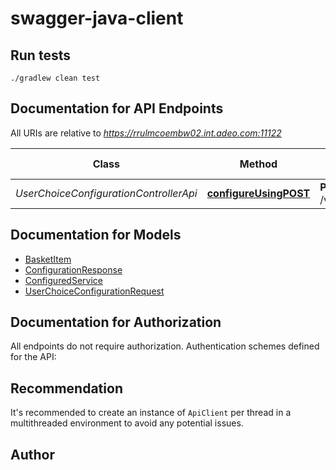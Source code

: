 # swagger-java-client

## Run tests
```
./gradlew clean test
```

## Documentation for API Endpoints

All URIs are relative to *https://rrulmcoembw02.int.adeo.com:11122*

Class | Method | HTTP request | Description
------------ | ------------- | ------------- | -------------
*UserChoiceConfigurationControllerApi* | [**configureUsingPOST**](docs/UserChoiceConfigurationControllerApi.md#configureUsingPOST) | **POST** /v0/configure | configure


## Documentation for Models

 - [BasketItem](docs/BasketItem.md)
 - [ConfigurationResponse](docs/ConfigurationResponse.md)
 - [ConfiguredService](docs/ConfiguredService.md)
 - [UserChoiceConfigurationRequest](docs/UserChoiceConfigurationRequest.md)


## Documentation for Authorization

All endpoints do not require authorization.
Authentication schemes defined for the API:

## Recommendation

It's recommended to create an instance of `ApiClient` per thread in a multithreaded environment to avoid any potential issues.

## Author



